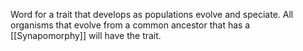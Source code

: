 Word for a trait that develops as populations evolve and speciate. All organisms that evolve from a common ancestor that has a [[Synapomorphy]] will have the trait.